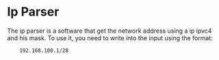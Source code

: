 # Ip Parser
The ip parser is a software that get the network address using a ip ipvc4 and his mask.
To use it, you need to write into the input using the format:
```
    192.168.100.1/28
```
